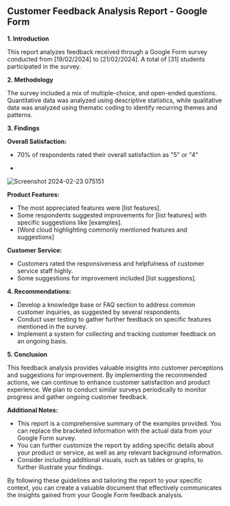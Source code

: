 ## Customer Feedback Analysis Report - Google Form

**1. Introduction**

This report analyzes feedback received through a Google Form survey conducted from [19/02/2024] to [21/02/2024]. A total of [31] students participated in the survey.

**2. Methodology**

The survey included a mix of multiple-choice,  and open-ended questions. Quantitative data was analyzed using descriptive statistics, while qualitative data was analyzed using thematic coding to identify recurring themes and patterns.

**3. Findings**

**Overall Satisfaction:**

* 70% of respondents rated their overall satisfaction as "5" or "4"

* 
![Screenshot 2024-02-23 075151](https://github.com/anjanavinod-34/python-for-ML/assets/141604035/85db7e87-6f25-41ef-aadb-5689f92d17f3)




**Product Features:**

* The most appreciated features were [list features].
* Some respondents suggested improvements for [list features] with specific suggestions like [examples].
* [Word cloud highlighting commonly mentioned features and suggestions]

**Customer Service:**

* Customers rated the responsiveness and helpfulness of customer service staff highly.
* Some suggestions for improvement included [list suggestions].

**4. Recommendations:**

* Develop a knowledge base or FAQ section to address common customer inquiries, as suggested by several respondents.
* Conduct user testing to gather further feedback on specific features mentioned in the survey.
* Implement a system for collecting and tracking customer feedback on an ongoing basis.

**5. Conclusion**

This feedback analysis provides valuable insights into customer perceptions and suggestions for improvement. By implementing the recommended actions, we can continue to enhance customer satisfaction and product experience. We plan to conduct similar surveys periodically to monitor progress and gather ongoing customer feedback.

**Additional Notes:**

* This report is a comprehensive summary of the examples provided. You can replace the bracketed information with the actual data from your Google Form survey.
* You can further customize the report by adding specific details about your product or service, as well as any relevant background information.
* Consider including additional visuals, such as tables or graphs, to further illustrate your findings.

By following these guidelines and tailoring the report to your specific context, you can create a valuable document that effectively communicates the insights gained from your Google Form feedback analysis.
